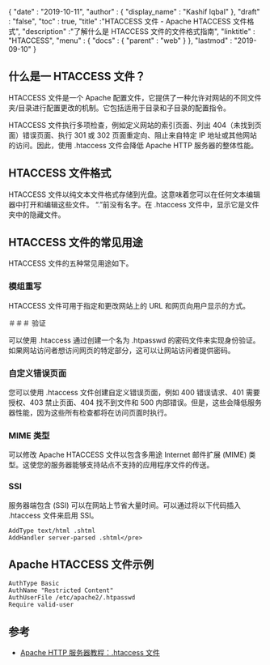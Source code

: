 {
  "date" : "2019-10-11",
  "author" : {
    "display_name" : "Kashif Iqbal"
},
  "draft" : "false",
  "toc" : true,
  "title" :"HTACCESS 文件 - Apache HTACCESS 文件格式",
  "description" :"了解什么是 HTACCESS 文件的文件格式指南",
  "linktitle" : "HTACCESS",
  "menu" : {
    "docs" : {
      "parent" : "web"
}
},
  "lastmod" : "2019-09-10"
}

## 什么是一 HTACCESS 文件？

HTACCESS 文件是一个 Apache 配置文件，它提供了一种允许对网站的不同文件夹/目录进行配置更改的机制。它包括适用于目录和子目录的配置指令。

HTACCESS 文件执行多项检查，例如定义网站的索引页面、列出 404（未找到页面）错误页面、执行 301 或 302 页面重定向、阻止来自特定 IP 地址或其他网站的访问。因此，使用 .htaccess 文件会降低 Apache HTTP 服务器的整体性能。

## HTACCESS 文件格式

HTACCESS 文件以纯文本文件格式存储到光盘。这意味着您可以在任何文本编辑器中打开和编辑这些文件。 “.”前没有名字。在 .htaccess 文件中，显示它是文件夹中的隐藏文件。

## HTACCESS 文件的常见用途

HTACCESS 文件的五种常见用途如下。

### 模组重写

HTACCESS 文件可用于指定和更改网站上的 URL 和网页向用户显示的方式。

＃＃＃ 验证

可以使用 .htaccess 通过创建一个名为 .htpasswd 的密码文件来实现身份验证。如果网站访问者想访问网页的特定部分，这可以让网站访问者提供密码。

### 自定义错误页面

您可以使用 .htaccess 文件创建自定义错误页面，例如 400 错误请求、401 需要授权、403 禁止页面、404 找不到文件和 500 内部错误。但是，这些会降低服务器性能，因为这些所有检查都将在访问页面时执行。

### MIME 类型

可以修改 Apache HTACCESS 文件以包含多用途 Internet 邮件扩展 (MIME) 类型。这使您的服务器能够支持站点不支持的应用程序文件的传送。

### SSI

服务器端包含 (SSI) 可以在网站上节省大量时间。可以通过将以下代码插入 .htaccess 文件来启用 SSI。

```
AddType text/html .shtml
AddHandler server-parsed .shtml</pre>
```

## Apache HTACCESS 文件示例

```
AuthType Basic
AuthName "Restricted Content"
AuthUserFile /etc/apache2/.htpasswd
Require valid-user
```

## 参考

* [Apache HTTP 服务器教程：.htaccess 文件](https://httpd.apache.org/docs/current/howto/htaccess.html)

